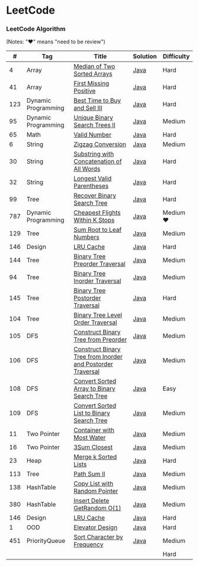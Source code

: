 LeetCode
========

### LeetCode Algorithm

(Notes: "&hearts;" means "need to be review")

| # | Tag | Title | Solution | Difficulty |
|---| ----- | -------- | ---------- | --- |
|4|Array|[Median of Two Sorted Arrays](https://leetcode.com/problems/median-of-two-sorted-arrays/)|[Java](./Algorithms/median-of-two-sorted-arrays)|Hard|
|41|Array|[First Missing Positive](https://leetcode.com/problems/first-missing-positive/)|[Java](./Algorithms/first-missing-positive)|Hard|
|123|Dynamic Programming|[Best Time to Buy and Sell III](https://leetcode.com/problems/best-time-to-buy-and-sell-stock-iii/)|[Java](./Algorithms/best-time-to-buy-and-sell)|Hard|
|95|Dynamic Programming|[Unique Binary Search Trees II](https://leetcode.com/problems/unique-binary-search-trees-ii/)|[Java](./Algorithms/unique-binary-search-trees-ii)|Medium|
|65|Math|[Valid Number](https://leetcode.com/problems/valid-number/)|[Java](./Algorithms/valid-number)|Hard|
|6|String|[Zigzag Conversion](https://leetcode.com/problems/zigzag-conversion/)|[Java](./Algorithms/zigzag-conversion)|Medium|
|30|String|[Substring with Concatenation of All Words](https://leetcode.com/problems/substring-with-concatenation-of-all-words/)|[Java](./Algorithms/substring-with-concatenation-of-all-words)|Hard|
|32|String|[Longest Valid Parentheses](https://leetcode.com/problems/longest-valid-parentheses/)|[Java](./Algorithms/longest-valid-parentheses)|Hard|
|99|Tree|[Recover Binary Search Tree](https://leetcode.com/problems/recover-binary-search-tree/)|[Java](./Algorithms/recover-binary-search-tree)|Hard|
|787|Dynamic Programming|[Cheapest Flights Within K Stops](https://leetcode.com/problems/cheapest-flights-within-k-stops/)|[Java](./Algorithms/cheapest-flights-within-k-stops/)|Medium &hearts;|
|129|Tree|[Sum Root to Leaf Numbers](https://leetcode.com/problems/sum-root-to-leaf-numbers/)|[Java](./Algorithms/sum-root-to-leaf-numbers/)|Medium|
|146|Design|[LRU Cache](https://leetcode.com/problems/lru-cache/)|[Java](./Algorithms/lru-cache/)|Hard|
|144|Tree|[Binary Tree Preorder Traversal](https://leetcode.com/problems/binary-tree-preorder-traversal/)|[Java](./Algorithms/binary-tree-preorder-traversal/)|Medium|
|94|Tree|[Binary Tree Inorder Traversal](https://leetcode.com/problems/binary-tree-inorder-traversal/)|[Java](./Algorithms/binary-tree-inorder-traversal/)|Medium|
|145|Tree|[Binary Tree Postorder Traversal](https://leetcode.com/problems/binary-tree-postorder-traversal/)|[Java](./Algorithms/binary-tree-postorder-traversal/)|Hard|
|104|Tree|[Binary Tree Level Order Traversal](https://leetcode.com/problems/binary-tree-level-order-traversal/)|[Java](./Algorithms/binary-tree-level-order-traversal/)|Medium|
|105|DFS|[Construct Binary Tree from Preorder](https://leetcode.com/problems/construct-binary-tree-from-preorder-and-inorder-traversal/)|[Java](./Algorithms/construct-binary-tree-from-preorder-and-inorder-traversal)|Medium|
|106|DFS|[Construct Binary Tree from Inorder and Postorder Traversal](https://leetcode.com/problems/construct-binary-tree-from-inorder-and-postorder-traversal/)|[Java](./Algorithms/construct-binary-tree-from-inorder-and-postorder-traversal)|Medium|
|108|DFS|[Convert Sorted Array to Binary Search Tree](https://leetcode.com/problems/convert-sorted-array-to-binary-search-tree/)|[Java](./Algorithms/convert-sorted-array-to-binary-search-tree)|Easy|
|109|DFS|[Convert Sorted List to Binary Search Tree](https://leetcode.com/problems/convert-sorted-list-to-binary-search-tree/)|[Java](./Algorithms/convert-sorted-list-to-binary-search-tree)|Medium|
|11|Two Pointer|[Container with Most Water](https://leetcode.com/problems/container-with-most-water/)|[Java](./Algorithms/container-with-most-water)|Medium|
|16|Two Pointer|[3Sum Closest](https://leetcode.com/problems/3sum-closest/)|[Java](./Algorithms/3sum-closest)|Medium|
|23|Heap|[Merge k Sorted Lists](https://leetcode.com/problems/merge-k-sorted-lists/)|[Java](./Algorithms/merge-k-sorted-lists)|Hard|
|113|Tree|[Path Sum II](https://leetcode.com/problems/path-sum-ii/)|[Java](./Algorithms/path-sum-ii)|Medium|
|138|HashTable|[Copy List with Random Pointer](https://leetcode.com/problems/copy-list-with-random-pointer/)|[Java](./Algorithms/copy-list-with-random-pointer)|Medium|
|380|HashTable|[Insert Delete GetRandom O(1)](https://leetcode.com/problems/insert-delete-getrandom-o1/)|[Java](./Algorithms/insert-delete-getrandom-o1)|Medium|
|146|Design|[LRU Cache](https://leetcode.com/problems/lru-cache/)|[Java](./Algorithms/lru-cache)|Hard|
|1|OOD|[Elevator Design](https://leetcode.com/discuss/interview-question/object-oriented-design/124927/Write-elevator-program-using-event-driven-programming)|[Java](./Design/elevator)|Hard|
|451|PriorityQueue|[Sort Character by Frequency](https://leetcode.com/problems/sort-characters-by-frequency/)|[Java](./Algorithms/sort-characters-by-frequency)|Medium|
|||||Hard|
